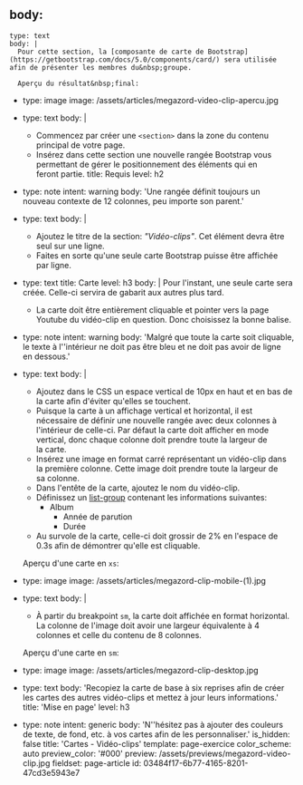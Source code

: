 body:
  -
    type: text
    body: |
      Pour cette section, la [composante de carte de Bootstrap](https://getbootstrap.com/docs/5.0/components/card/) sera utilisée afin de présenter les membres du&nbsp;groupe.
      
      Aperçu du résultat&nbsp;final:
  -
    type: image
    image: /assets/articles/megazord-video-clip-apercu.jpg
  -
    type: text
    body: |
      - Commencez par créer une `<section>` dans la zone du contenu principal de votre&nbsp;page.
      - Insérez dans cette section une nouvelle rangée Bootstrap vous permettant de gérer le positionnement des éléments qui en feront&nbsp;partie.
    title: Requis
    level: h2
  -
    type: note
    intent: warning
    body: 'Une rangée définit toujours un nouveau contexte de 12 colonnes, peu importe son&nbsp;parent.'
  -
    type: text
    body: |
      - Ajoutez le titre de la section: _"Vidéo-clips"_. Cet élément devra être seul sur une&nbsp;ligne.
      - Faites en sorte qu'une seule carte Bootstrap puisse être affichée par&nbsp;ligne.
  -
    type: text
    title: Carte
    level: h3
    body: |
      Pour l'instant, une seule carte sera créée. Celle-ci servira de gabarit aux autres plus tard.
      
      - La carte doit être entièrement cliquable et pointer vers la page Youtube du vidéo-clip en question. Donc choisissez la bonne&nbsp;balise.
  -
    type: note
    intent: warning
    body: 'Malgré que toute la carte soit cliquable, le texte à l''intérieur ne doit pas être bleu et ne doit pas avoir de ligne en&nbsp;dessous.'
  -
    type: text
    body: |
      - Ajoutez dans le CSS un espace vertical de 10px en haut et en bas de la carte afin d'éviter qu'elles se&nbsp;touchent.
      - Puisque la carte à un affichage vertical et horizontal, il est nécessaire de définir une nouvelle rangée avec deux colonnes à l'intérieur de celle-ci. Par défaut la carte doit afficher en mode vertical, donc chaque colonne doit prendre toute la largeur de la&nbsp;carte.
      - Insérez une image en format carré représentant un vidéo-clip dans la première colonne. Cette image doit prendre toute la largeur de sa&nbsp;colonne.
      - Dans l'entête de la carte, ajoutez le nom du&nbsp;vidéo-clip.
      - Définissez un [list-group](https://getbootstrap.com/docs/5.0/components/card/#list-groups) contenant les informations suivantes:
      	- Album
          - Année de&nbsp;parution
          - Durée
      - Au survole de la carte, celle-ci doit grossir de 2% en l'espace de 0.3s afin de démontrer qu'elle est&nbsp;cliquable.
      
      Aperçu d'une carte en&nbsp;`xs`:
  -
    type: image
    image: /assets/articles/megazord-clip-mobile-(1).jpg
  -
    type: text
    body: |
      - À partir du breakpoint `sm`, la carte doit affichée en format horizontal. La colonne de l'image doit avoir une largeur équivalente à 4 colonnes et celle du contenu de 8&nbsp;colonnes.
      
      Aperçu d'une carte en&nbsp;`sm`:
  -
    type: image
    image: /assets/articles/megazord-clip-desktop.jpg
  -
    type: text
    body: 'Recopiez la carte de base à six reprises afin de créer les cartes des autres vidéo-clips et mettez à jour leurs&nbsp;informations.'
    title: 'Mise en page'
    level: h3
  -
    type: note
    intent: generic
    body: 'N''hésitez pas à ajouter des couleurs de texte, de fond, etc. à vos cartes afin de les&nbsp;personnaliser.'
is_hidden: false
title: 'Cartes - Vidéo-clips'
template: page-exercice
color_scheme: auto
preview_color: '#000'
preview: /assets/previews/megazord-video-clip.jpg
fieldset: page-article
id: 03484f17-6b77-4165-8201-47cd3e5943e7
